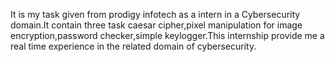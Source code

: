  It is my task given from prodigy infotech as a intern in a Cybersecurity domain.It contain three task caesar cipher,pixel manipulation for image encryption,password checker,simple keylogger.This internship provide me a real time experience in the related domain of cybersecurity.
 
